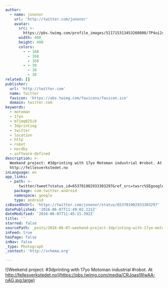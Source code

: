 ```yaml
---
author:
  - name: jononor
    url: 'http://twitter.com/jononor'
    avatar:
      src: >-
        https://pbs.twimg.com/profile_images/511715313453260800/7P4ui2rr_400x400.jpeg
      width: 400
      height: 400
      colors:
        - - 168
          - 168
          - 168
        - - 30
          - 30
          - 30
related: []
publisher:
  url: 'http://twitter.com'
  name: Twitter
  favicon: 'https://abs.twimg.com/favicons/favicon.ico'
  domain: twitter.com
keywords:
  - motoman
  - 17yo
  - m7jmq025i9
  - 3dprinting
  - twitter
  - location
  - http
  - robot
  - nordby
  - software-defined
description: >-
  Weekend project: #3dprinting with 17yo Motoman industrial #robot. At
  http://fellesverkstedet.no
inLanguage: en
app_links:
  - path: >-
      twitter/tweet?status_id=653701902933303297&ref_src=twsrc%5Egoogle%7Ctwcamp%5Eandroidseo%7Ctwgr%5Estatus%7Ctwterm%5E653701902933303297
    package: com.twitter.android
    namespace: google
    type: android
isBasedOnUrl: 'https://twitter.com/jononor/status/653701902933303297'
datePublished: '2016-06-07T11:49:02.221Z'
dateModified: '2016-06-07T11:45:15.392Z'
title: ''
starred: false
sourcePath: _posts/2016-06-07-weekend-project-3dprinting-with-17yo-motoman-industrial-r.md
inFeed: true
hasPage: false
inNav: false
_type: Photograph
_context: 'http://schema.org'

---
```

![Weekend project: #3dprinting with 17yo Motoman industrial #robot. At http://fellesverkstedet.no](https://pbs.twimg.com/media/CRJqaslWwAA-nAG.jpg:large)